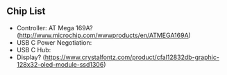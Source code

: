 Chip List
---

- Controller: AT Mega 169A? (http://www.microchip.com/wwwproducts/en/ATMEGA169A)
- USB C Power Negotiation:
- USB C Hub:
- Display? (https://www.crystalfontz.com/product/cfal12832db-graphic-128x32-oled-module-ssd1306)
